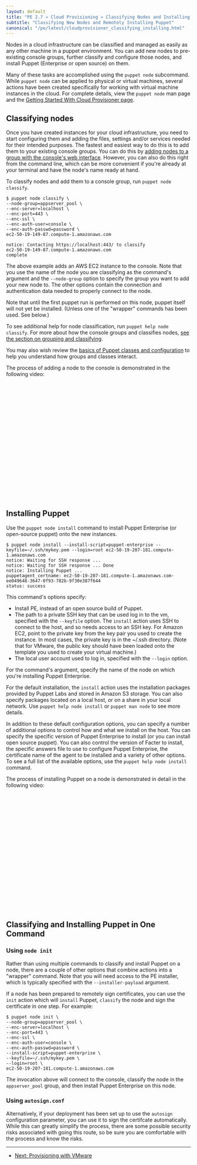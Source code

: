 ```yaml
---
layout: default
title: "PE 2.7 » Cloud Provisioning » Classifying Nodes and Installing Puppet"
subtitle: "Classifying New Nodes and Remotely Installing Puppet"
canonical: "/pe/latest/cloudprovisioner_classifying_installing.html"
---
```


Nodes in a cloud infrastructure can be classified and managed as easily as any other machine in a puppet environment. You can add new nodes to pre-existing console groups, further classify and configure those nodes, and install Puppet (Enterprise or open source) on them.

Many of these tasks are accomplished using the `puppet node` subcommand. While `puppet node` can be applied to physical or virtual machines, several actions have been created specifically for working with virtual machine instances in the cloud. For complete details, view the `puppet node` man page and the [Getting Started With Cloud Provisioner page](/guides/cloud_pack_getting_started.html#usage).

Classifying nodes
-----------------

Once you have created instances for your cloud infrastructure, you need to start configuring them and adding the files, settings and/or services needed for their intended purposes. The fastest and easiest way to do this is to add them to your existing console groups.  You can do this by [adding nodes to a group with the console's web interface](./console_classes_groups.html#grouping-nodes). However, you can also do this right from the command line, which can be more convenient if you're already at your terminal and have the node's name ready at hand.

To classify nodes and add them to a console group, run `puppet node classify`.

    $ puppet node classify \
    --node-group=appserver_pool \
    --enc-server=localhost \
    --enc-port=443 \
    --enc-ssl \
    --enc-auth-user=console \
    --enc-auth-passwd=password \
    ec2-50-19-149-87.compute-1.amazonaws.com

    notice: Contacting https://localhost:443/ to classify
    ec2-50-19-149-87.compute-1.amazonaws.com
    complete

The above example adds an AWS EC2 instance to the console. Note that you use the name of the node you are classifying as the command's argument and the `--node-group` option to specify the group you want to add your new node to. The other options contain the connection and authentication data needed to properly connect to the node.

Note that until the first puppet run is performed on this node, puppet itself will not yet be installed. (Unless one of the "wrapper" commands has been used. See below.)

To see additional help for node classification, run `puppet help node classify`. For more about how the console groups and classifies nodes, [see the section on grouping and classifying](./console_classes_groups.html).

You may also wish review the [basics of Puppet classes and configuration](./puppet_overview.html) to help you understand how groups and classes interact.

The process of adding a node to the console is demonstrated in the following video:

<object width="420" height="315"><param name="movie"
value="http://www.youtube.com/v/LG6WQPVsBNg?version=3&amp;hl=en_US"></param><param
name="allowFullScreen" value="true"></param><param name="allowscriptaccess"
value="always"></param><embed
src="http://www.youtube.com/v/LG6WQPVsBNg?version=3&amp;hl=en_US"
type="application/x-shockwave-flash" width="420" height="315"
allowscriptaccess="always" allowfullscreen="true"></embed></object>

Installing Puppet
-----------------

Use the `puppet node install` command to install Puppet Enterprise (or open-source puppet) onto the new instances.

    $ puppet node install --install-script=puppet-enterprise --keyfile=~/.ssh/mykey.pem --login=root ec2-50-19-207-181.compute-1.amazonaws.com
    notice: Waiting for SSH response ...
    notice: Waiting for SSH response ... Done
    notice: Installing Puppet ...
    puppetagent_certname: ec2-50-19-207-181.compute-1.amazonaws.com-ee049648-3647-0f93-782b-9f30e387f644
    status: success

This command's options  specify:

* Install PE, instead of an open source build of Puppet.
* The path to a private SSH key that can be used log in to the vm, specified with the `--keyfile` option. The `install` action uses SSH to connect to the host, and so needs access to an SSH key. For Amazon EC2, point to the private key from the key pair you used to create the instance. In most cases, the private key is in the ~/.ssh directory. (Note that for VMware, the public key should have been loaded onto the template you used to create your virtual machine.)
* The local user account used to log in, specified with the `--login` option.

For the command's argument, specify the name of the node on which you're installing Puppet Enterprise.

For the default installation, the `install` action uses the installation packages provided by Puppet Labs and stored in Amazon S3 storage.  You can also specify packages located on a local host, or on a share in your local network. Use `puppet help node install` or `puppet man node` to see more details.

In addition to these default configuration options, you can specify a number of additional options to control how and what we install on the host. You can specify the specific version of Puppet Enterprise to install (or you can install open
source puppet). You can also control the version of Facter to install, the specific answers file to use to configure Puppet Enterprise, the
certificate name of the agent to be installed and a variety of other options. To see a full list of the available options, use the `puppet help node install` command.

The process of installing Puppet on a node is demonstrated in detail in the following video:

<object width="420" height="315"><param name="movie"
value="http://www.youtube.com/v/F0hU94bBrQo?version=3&amp;hl=en_US"></param><param
name="allowFullScreen" value="true"></param><param name="allowscriptaccess"
value="always"></param><embed
src="http://www.youtube.com/v/F0hU94bBrQo?version=3&amp;hl=en_US"
type="application/x-shockwave-flash" width="420" height="315"
allowscriptaccess="always" allowfullscreen="true"></embed></object>

Classifying and Installing Puppet in One Command
------------------------------------------------

### Using `node init`

Rather than using multiple commands to classify and install Puppet on a node, there are a couple of other options that combine actions into a "wrapper" command. Note that you will need access to the PE installer, which is typically specified with the `--installer-payload` argument.

If a node has been prepared to remotely sign certificates, you can use the `init` action which will `install` Puppet, `classify` the node and sign the certificate in one step. For example:

    $ puppet node init \
    --node-group=appserver_pool \
    --enc-server=localhost \
    --enc-port=443 \
    --enc-ssl \
    --enc-auth-user=console \
    --enc-auth-passwd=password \
    --install-script=puppet-enterprise \
    --keyfile=~/.ssh/mykey.pem \
    --login=root \
    ec2-50-19-207-181.compute-1.amazonaws.com

The invocation above will connect to the console, classify the node in the `appserver_pool` group, and then install Puppet Enterprise on this node.

### Using `autosign.conf`

Alternatively, if your deployment has been set up to use the `autosign` configuration parameter, you can use it to sign the certifcate automatically. While this can greatly simplify the process, there are some possible security risks associated with going this route, so be sure you are comfortable with the process and know the risks.

* * *

- [Next: Provisioning with VMware](./cloudprovisioner_vmware.html)
